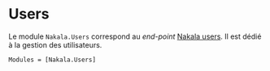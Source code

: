 # Users

Le module `Nakala.Users` correspond au *end-point* [Nakala users](https://api.nakala.fr/doc#operations-tag-users). Il est dédié à la gestion des utilisateurs.

```@autodocs
Modules = [Nakala.Users]
```

